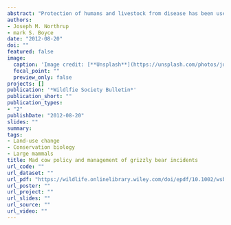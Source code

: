 ```yaml
---
abstract: "Protection of humans and livestock from disease has been used to justify many aggressive and costly wildlife control programs. Recent regulatory changes on livestock carcass disposal aimed at controlling the spread of bovine spongiform encephalopathy in Canada have led to substantial increases in exposed livestock carcass dumps. Such “boneyards” are known to attract grizzly bears (Ursus arctos), which leads to human–bear conflict. We compiled data on human–grizzly bear interactions in an agricultural landscape in southwestern Alberta over a 12‐year time period (1999–2010) overlapping regulatory changes. Boneyards increased markedly after regulations were enacted and grizzly bear incidents increased correspondingly, particularly those related to dead livestock. The high rate of conflict results in frequent management captures, relocations, and translocations that create a likely population sink. Although work is underway to reduce human–bear interactions, revisions are needed to recent regulatory changes, such that they take wildlife into account. When combined with programs aimed at ensuring proper storage of attractants, we believe that such policy reforms will make it possible for humans to coexist with grizzly bears in southwestern Alberta. © 2012 The Wildlife Society."
authors:
- Joseph M. Northrup
- mark S. Boyce
date: "2012-08-20"
doi: ""
featured: false
image:
  caption: 'Image credit: [**Unsplash**](https://unsplash.com/photos/jdD8gXaTZsc)'
  focal_point: ""
  preview_only: false
projects: []
publication: '*Wildlfie Society Bulletin*'
publication_short: ""
publication_types:
- "2"
publishDate: "2012-08-20"
slides: ""
summary: 
tags:
- Land-use change
- Conservation biology
- Large mammals
title: Mad cow policy and management of grizzly bear incidents
url_code: ""
url_dataset: ""
url_pdf: "https://wildlife.onlinelibrary.wiley.com/doi/epdf/10.1002/wsb.167"
url_poster: ""
url_project: ""
url_slides: ""
url_source: ""
url_video: ""
---
```



